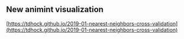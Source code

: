 ## New animint visualization
[https://tdhock.github.io/2019-01-nearest-neighbors-cross-validation](https://tdhock.github.io/2019-01-nearest-neighbors-cross-validation)

